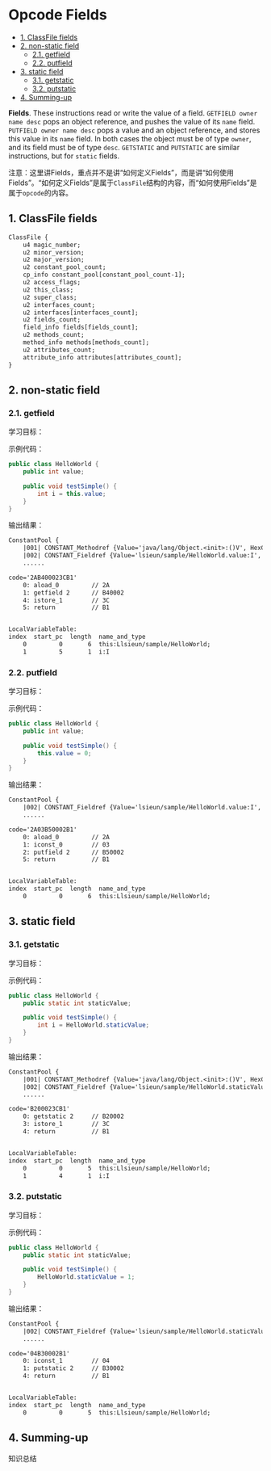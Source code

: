 # Opcode Fields

<!-- TOC -->

- [1. ClassFile fields](#1-classfile-fields)
- [2. non-static field](#2-non-static-field)
  - [2.1. getfield](#21-getfield)
  - [2.2. putfield](#22-putfield)
- [3. static field](#3-static-field)
  - [3.1. getstatic](#31-getstatic)
  - [3.2. putstatic](#32-putstatic)
- [4. Summing-up](#4-summing-up)

<!-- /TOC -->

**Fields**. These instructions read or write the value of a field. `GETFIELD owner name desc` pops an object reference, and pushes the value of its `name` field. `PUTFIELD owner name desc` pops a value and an object reference, and stores this value in its `name` field. In both cases the object must be of type `owner`, and its field must be of type `desc`. `GETSTATIC` and `PUTSTATIC` are similar instructions, but for `static` fields.

注意：这里讲Fields，重点并不是讲“如何定义Fields”，而是讲“如何使用Fields”。“如何定义Fields”是属于`ClassFile`结构的内容，而“如何使用Fields”是属于`opcode`的内容。

## 1. ClassFile fields

```txt
ClassFile {
    u4 magic_number;
    u2 minor_version;
    u2 major_version;
    u2 constant_pool_count;
    cp_info constant_pool[constant_pool_count-1];
    u2 access_flags;
    u2 this_class;
    u2 super_class;
    u2 interfaces_count;
    u2 interfaces[interfaces_count];
    u2 fields_count;
    field_info fields[fields_count];
    u2 methods_count;
    method_info methods[methods_count];
    u2 attributes_count;
    attribute_info attributes[attributes_count];
}
```

## 2. non-static field

### 2.1. getfield

学习目标：

示例代码：

```java
public class HelloWorld {
    public int value;

    public void testSimple() {
        int i = this.value;
    }
}
```

输出结果：

```txt
ConstantPool {
    |001| CONSTANT_Methodref {Value='java/lang/Object.<init>:()V', HexCode='0A00040012'}
    |002| CONSTANT_Fieldref {Value='lsieun/sample/HelloWorld.value:I', HexCode='0900030013'}
    ......

code='2AB400023CB1'
    0: aload_0         // 2A
    1: getfield 2      // B40002
    4: istore_1        // 3C
    5: return          // B1


LocalVariableTable:
index  start_pc  length  name_and_type
    0         0       6  this:Llsieun/sample/HelloWorld;
    1         5       1  i:I
```

### 2.2. putfield

学习目标：

示例代码：

```java
public class HelloWorld {
    public int value;

    public void testSimple() {
        this.value = 0;
    }
}
```

输出结果：

```txt
ConstantPool {
    |002| CONSTANT_Fieldref {Value='lsieun/sample/HelloWorld.value:I', HexCode='0900030012'}
    ......

code='2A03B50002B1'
    0: aload_0         // 2A
    1: iconst_0        // 03
    2: putfield 2      // B50002
    5: return          // B1


LocalVariableTable:
index  start_pc  length  name_and_type
    0         0       6  this:Llsieun/sample/HelloWorld;
```

## 3. static field

### 3.1. getstatic

学习目标：

示例代码：

```java
public class HelloWorld {
    public static int staticValue;

    public void testSimple() {
        int i = HelloWorld.staticValue;
    }
}
```

输出结果：

```txt
ConstantPool {
    |001| CONSTANT_Methodref {Value='java/lang/Object.<init>:()V', HexCode='0A00040012'}
    |002| CONSTANT_Fieldref {Value='lsieun/sample/HelloWorld.staticValue:I', HexCode='0900030013'}
    ......

code='B200023CB1'
    0: getstatic 2     // B20002
    3: istore_1        // 3C
    4: return          // B1


LocalVariableTable:
index  start_pc  length  name_and_type
    0         0       5  this:Llsieun/sample/HelloWorld;
    1         4       1  i:I
```

### 3.2. putstatic

学习目标：

示例代码：

```java
public class HelloWorld {
    public static int staticValue;

    public void testSimple() {
        HelloWorld.staticValue = 1;
    }
}
```

输出结果：

```txt
ConstantPool {
    |002| CONSTANT_Fieldref {Value='lsieun/sample/HelloWorld.staticValue:I', HexCode='0900030012'}
    ......

code='04B30002B1'
    0: iconst_1        // 04
    1: putstatic 2     // B30002
    4: return          // B1


LocalVariableTable:
index  start_pc  length  name_and_type
    0         0       5  this:Llsieun/sample/HelloWorld;
```

## 4. Summing-up

知识总结
